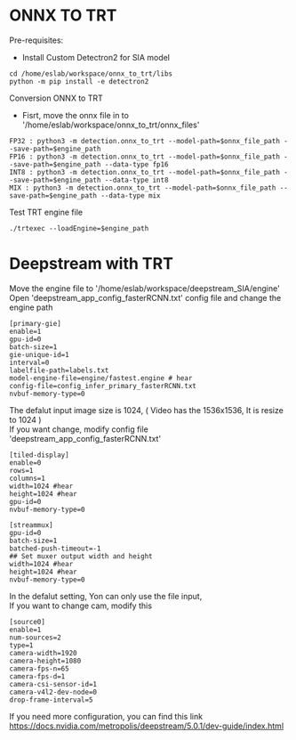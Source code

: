# ONNX TO TRT
Pre-requisites:
 - Install Custom Detectron2 for SIA model
```
cd /home/eslab/workspace/onnx_to_trt/libs
python -m pip install -e detectron2
```
Conversion ONNX to TRT
- Fisrt, move the onnx file in to '/home/eslab/workspace/onnx_to_trt/onnx_files'
```
FP32 : python3 -m detection.onnx_to_trt --model-path=$onnx_file_path --save-path=$engine_path
FP16 : python3 -m detection.onnx_to_trt --model-path=$onnx_file_path --save-path=$engine_path --data-type fp16
INT8 : python3 -m detection.onnx_to_trt --model-path=$onnx_file_path --save-path=$engine_path --data-type int8
MIX : python3 -m detection.onnx_to_trt --model-path=$onnx_file_path --save-path=$engine_path --data-type mix
```

Test TRT engine file
```
./trtexec --loadEngine=$engine_path
```

# Deepstream with TRT
Move the engine file to '/home/eslab/workspace/deepstream_SIA/engine'   
Open 'deepstream_app_config_fasterRCNN.txt' config file and change the engine path

```
[primary-gie]
enable=1
gpu-id=0
batch-size=1
gie-unique-id=1
interval=0
labelfile-path=labels.txt
model-engine-file=engine/fastest.engine # hear
config-file=config_infer_primary_fasterRCNN.txt
nvbuf-memory-type=0
```

The defalut input image size is 1024,  ( Video has the 1536x1536, It is resize to 1024 )   
If you want change, modify config file 'deepstream_app_config_fasterRCNN.txt'
```
[tiled-display]
enable=0
rows=1
columns=1
width=1024 #hear
height=1024 #hear
gpu-id=0
nvbuf-memory-type=0

[streammux]
gpu-id=0
batch-size=1
batched-push-timeout=-1
## Set muxer output width and height
width=1024 #hear
height=1024 #hear
nvbuf-memory-type=0
```

In the defalut setting, Yon can only use the file input,   
If you want to change cam, modify this
```
[source0]
enable=1
num-sources=2
type=1
camera-width=1920
camera-height=1080
camera-fps-n=65
camera-fps-d=1
camera-csi-sensor-id=1
camera-v4l2-dev-node=0
drop-frame-interval=5
```

If you need more configuration, you can find this link   
https://docs.nvidia.com/metropolis/deepstream/5.0.1/dev-guide/index.html

